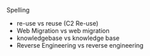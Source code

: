 Spelling
* re-use vs reuse (C2 Re-use)
* Web Migration vs web migration
* knowledgebase vs knowledge base
* Reverse Engineering vs reverse engineering